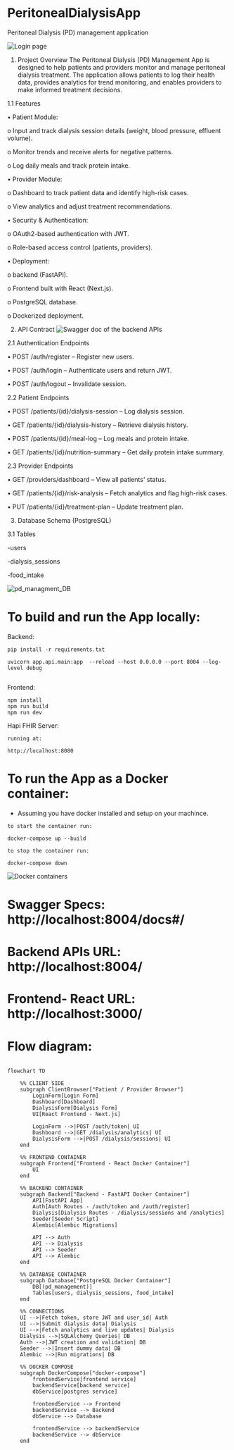 # PeritonealDialysisApp
Peritoneal Dialysis (PD) management application

![Login page](https://github.gatech.edu/lalkhalil3/PeritonealDialysisApp/assets/90599/d280a85d-a77a-4ade-87fd-a0ff0eb8ab43)


1. Project Overview
The Peritoneal Dialysis (PD) Management App is designed to help patients and providers monitor and manage peritoneal dialysis treatment. The application allows patients to log their health data, provides analytics for trend monitoring, and enables providers to make informed treatment decisions.

1.1 Features

•	Patient Module:

o	Input and track dialysis session details (weight, blood pressure, effluent volume).

o	Monitor trends and receive alerts for negative patterns.

o	Log daily meals and track protein intake.

•	Provider Module:

o	Dashboard to track patient data and identify high-risk cases.

o	View analytics and adjust treatment recommendations.

•	Security & Authentication:

o	OAuth2-based authentication with JWT.

o	Role-based access control (patients, providers).

•	Deployment:

o	backend (FastAPI).

o	Frontend built with React (Next.js).

o	PostgreSQL database.

o	Dockerized deployment.

2. API Contract
![Swagger doc of the backend APIs](https://github.gatech.edu/lalkhalil3/PeritonealDialysisApp/assets/90599/4e4b4aea-5c09-413c-be3f-3ee500442a9b)

2.1 Authentication Endpoints

•	POST /auth/register – Register new users.

•	POST /auth/login – Authenticate users and return JWT.

•	POST /auth/logout – Invalidate session.

2.2 Patient Endpoints

•	POST /patients/{id}/dialysis-session – Log dialysis session.

•	GET /patients/{id}/dialysis-history – Retrieve dialysis history.

•	POST /patients/{id}/meal-log – Log meals and protein intake.

•	GET /patients/{id}/nutrition-summary – Get daily protein intake summary.

2.3 Provider Endpoints

•	GET /providers/dashboard – View all patients' status.

•	GET /patients/{id}/risk-analysis – Fetch analytics and flag high-risk cases.

•	PUT /patients/{id}/treatment-plan – Update treatment plan.

3. Database Schema (PostgreSQL)

3.1 Tables

-users

-dialysis_sessions

-food_intake

![pd_managment_DB](https://github.gatech.edu/lalkhalil3/PeritonealDialysisApp/assets/90599/eeafc7b5-af00-48a8-84b6-08d612f608c5)

# To build and run the App locally:

Backend:

```
pip install -r requirements.txt

uvicorn app.api.main:app  --reload --host 0.0.0.0 --port 8004 --log-level debug


```

Frontend:

```
npm install
npm run build
npm run dev

``` 

Hapi FHIR Server:

```
running at:

http://localhost:8080
```

# To run the App as a Docker container:

- Assuming you have docker installed and setup on your machince.


```
to start the container run:

docker-compose up --build

to stop the container run:

docker-compose down

```
![Docker containers](https://github.gatech.edu/lalkhalil3/PeritonealDialysisApp/assets/90599/08b4ebd4-c7df-4554-a210-911985eb7e31)

# Swagger Specs: http://localhost:8004/docs#/
# Backend APIs URL: http://localhost:8004/
# Frontend- React URL: http://localhost:3000/


# Flow diagram:

```mermaid

flowchart TD

    %% CLIENT SIDE
    subgraph ClientBrowser["Patient / Provider Browser"]
        LoginForm[Login Form]
        Dashboard[Dashboard]
        DialysisForm[Dialysis Form]
        UI[React Frontend - Next.js]

        LoginForm -->|POST /auth/token| UI
        Dashboard -->|GET /dialysis/analytics| UI
        DialysisForm -->|POST /dialysis/sessions| UI
    end

    %% FRONTEND CONTAINER
    subgraph Frontend["Frontend - React Docker Container"]
        UI
    end

    %% BACKEND CONTAINER
    subgraph Backend["Backend - FastAPI Docker Container"]
        API[FastAPI App]
        Auth[Auth Routes - /auth/token and /auth/register]
        Dialysis[Dialysis Routes - /dialysis/sessions and /analytics]
        Seeder[Seeder Script]
        Alembic[Alembic Migrations]

        API --> Auth
        API --> Dialysis
        API --> Seeder
        API --> Alembic
    end

    %% DATABASE CONTAINER
    subgraph Database["PostgreSQL Docker Container"]
        DB[(pd_management)]
        Tables[users, dialysis_sessions, food_intake]
    end

    %% CONNECTIONS
    UI -->|Fetch token, store JWT and user_id| Auth
    UI -->|Submit dialysis data| Dialysis
    UI -->|Fetch analytics and live updates| Dialysis
    Dialysis -->|SQLAlchemy Queries| DB
    Auth -->|JWT creation and validation| DB
    Seeder -->|Insert dummy data| DB
    Alembic -->|Run migrations| DB

    %% DOCKER COMPOSE
    subgraph DockerCompose["docker-compose"]
        frontendService[frontend service]
        backendService[backend service]
        dbService[postgres service]

        frontendService --> Frontend
        backendService --> Backend
        dbService --> Database

        frontendService --> backendService
        backendService --> dbService
    end


```
